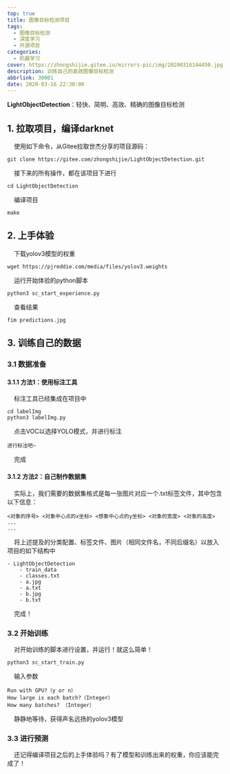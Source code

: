 ```yaml
---
top: true
title: 图像目标检测项目
tags:
  - 图像目标检测
  - 深度学习
  - 开源项目
categories:
  - 机器学习
cover: https://zhongshijie.gitee.io/mirrors-pic/img/20200316144450.jpg
description: 训练自己的高效图像目标检测
abbrlink: 30001
date: 2020-03-16 22:30:00
---
```


**LightObjectDetection**：轻快、简明、高效、精确的图像目标检测

## 1. 拉取项目，编译darknet
&nbsp; &nbsp; 使用如下命令，从Gitee拉取世杰分享的项目源码：
```
git clone https://gitee.com/zhongshijie/LightObjectDetection.git
```
&nbsp; &nbsp; 接下来的所有操作，都在该项目下进行
```
cd LightObjectDetection
```
&nbsp; &nbsp; 编译项目
```
make
```

## 2. 上手体验
&nbsp; &nbsp; 下载yolov3模型的权重
```
wget https://pjreddie.com/media/files/yolov3.weights
```
&nbsp; &nbsp; 运行开始体验的python脚本
```
python3 sc_start_experience.py
```
&nbsp; &nbsp; 查看结果
```
fim predictions.jpg
```

## 3. 训练自己的数据
### 3.1 数据准备
#### 3.1.1 方法1：使用标注工具
&nbsp; &nbsp; 标注工具已经集成在项目中
```
cd labelImg
python3 labelImg.py
```
&nbsp; &nbsp; 点击VOC以选择YOLO模式，并进行标注
```
进行标注吧~
```

&nbsp; &nbsp; 完成


#### 3.1.2 方法2：自己制作数据集
&nbsp; &nbsp; 实际上，我们需要的数据集格式是每一张图片对应一个.txt标签文件，其中包含以下信息：
```
<对象的序号> <对象中心点的x坐标> <想象中心点的y坐标> <对象的宽度> <对象的高度>
...
...
```
&nbsp; &nbsp; 将上述提及的分类配置、标签文件、图片（相同文件名，不同后缀名）以放入项目的如下结构中
```
- LightObjectDetection
    - train_data
	- classes.txt
	- a.jpg
	- a.txt
	- b.jpg
	- b.txt
```
&nbsp; &nbsp; 完成！

### 3.2 开始训练
&nbsp; &nbsp; 对开始训练的脚本进行设置，并运行！就这么简单！
```
python3 sc_start_train.py
```
&nbsp; &nbsp; 输入参数
```
Run with GPU?（y or n）
How large is each batch?（Integer）
How many batches? （Integer）
```
&nbsp; &nbsp; 静静地等待，获得声名远扬的yolov3模型

### 3.3 进行预测
&nbsp; &nbsp; 还记得编译项目之后的上手体验吗？有了模型和训练出来的权重，你应该能完成了！

